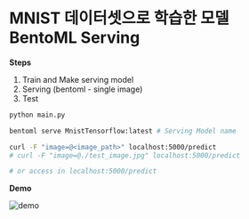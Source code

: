 # MNIST 데이터셋으로 학습한 모델 BentoML Serving

**Steps**

1. Train and Make serving model
2. Serving (bentoml - single image)
3. Test

```bash
python main.py
```

```bash
bentoml serve MnistTensorflow:latest # Serving Model name
```

```bash
curl -F "image=@<image_path>" localhost:5000/predict
# curl -F "image=@./test_image.jpg" localhost:5000/predict

# or access in localhost:5000/predict
```



**Demo**

![demo](./demo.gif)
